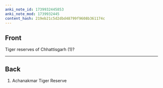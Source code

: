 ```yaml
---
anki_note_id: 1739932445853
anki_note_mod: 1739932445
content_hash: 219eb21c5d2dbd48799f9608b361174c
---
```


## Front

Tiger reserves of Chhattisgarh (1)?

<hr/>

## Back

1. Achanakmar Tiger Reserve